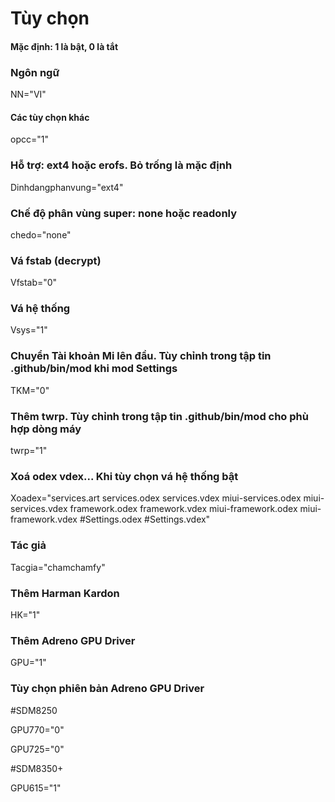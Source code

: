 # Tùy chọn
#### Mặc định: 1 là bật, 0 là tắt

### Ngôn ngữ
NN="VI"

#### Các tùy chọn khác
opcc="1"

### Hỗ trợ: ext4 hoặc erofs. Bỏ trống là mặc định
Dinhdangphanvung="ext4"

### Chế độ phân vùng super: none hoặc readonly
chedo="none"

### Vá fstab (decrypt)
Vfstab="0"

### Vá hệ thống
Vsys="1"

### Chuyển Tài khoản Mi lên đầu. Tùy chỉnh trong tập tin .github/bin/mod khi mod Settings
TKM="0"

### Thêm twrp. Tùy chỉnh trong tập tin .github/bin/mod cho phù hợp dòng máy
twrp="1"

### Xoá odex vdex... Khi tùy chọn vá hệ thống bật
Xoadex="services.art services.odex services.vdex miui-services.odex miui-services.vdex framework.odex framework.vdex miui-framework.odex miui-framework.vdex #Settings.odex #Settings.vdex"

### Tác giả
Tacgia="chamchamfy"

### Thêm Harman Kardon
HK="1"

### Thêm Adreno GPU Driver
GPU="1"

### Tùy chọn phiên bản Adreno GPU Driver
#SDM8250

GPU770="0"

GPU725="0"

#SDM8350+

GPU615="1"
